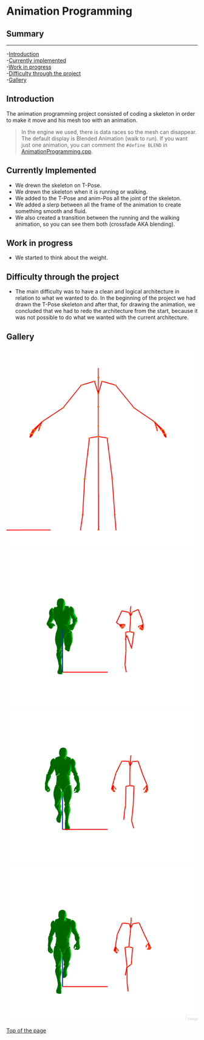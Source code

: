 # Animation Programming

## <h2 id="top">Summary</h2>
---
-[Introduction](#intro)   
-[Currently implemented](#implements)   
-[Work in progress](#wip)   
-[Difficulty through the project](#difficulty)  
-[Gallery](#gallery)

## <h2 id="intro">Introduction</h2>
<p>The animation programming project consisted of coding a skeleton in order to make it move and his mesh too with an animation.   

> In the engine we used, there is data races so the mesh can disappear.  
The default display is Blended Animation (walk to run). If you want just one animation, you can comment the `#define BLEND` in [AnimationProgramming.cpp](AnimationProgramming.cpp).
</p>

## <h2 id="implements">Currently Implemented</h2>
- We drewn the skeleton on T-Pose.
- We drewn the skeleton when it is running or walking.
- We added to the T-Pose and anim-Pos all the joint of the skeleton.
- We added a slerp between all the frame of the animation to create something smooth and fluid.
- We also created a transition between the running and the walking animation, so you can see them both (crossfade AKA blending).

## <h2 id="wip">Work in progress</h2>
- We started to think about the weight.

## <h2 id="difficulty">Difficulty through the project</h2>
- The main difficulty was to have a clean and logical architecture in relation to what we wanted to do. In the beginning of the project we had drawn the T-Pose skeleton and after that, for drawing the animation, we concluded that we had to redo the architecture from the start, because it was not possible to do what we wanted with the current architecture.

## <h2 id="gallery">Gallery</h2>
 ![T-Pose](Resources/TPose.PNG)  
 ![Anim-Pose_Running](Resources/Animation_Running.gif)  
 ![Anim-Pose_Walking](Resources/Animation_Walking.gif)  
 ![Transition_Both](Resources/Transition_Both.gif)  

[Top of the page](#top)